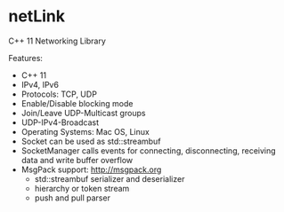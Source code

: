 netLink
=======

C++ 11 Networking Library

Features:
* C++ 11
* IPv4, IPv6
* Protocols: TCP, UDP
* Enable/Disable blocking mode
* Join/Leave UDP-Multicast groups
* UDP-IPv4-Broadcast
* Operating Systems: Mac OS, Linux
* Socket can be used as std::streambuf 
* SocketManager calls events for connecting, disconnecting, receiving data and write buffer overflow
* MsgPack support: http://msgpack.org
	* std::streambuf serializer and deserializer
	* hierarchy or token stream
	* push and pull parser